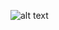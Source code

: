 ![alt text](https://github.com/bipin-a/projects/blob/master/Target%20Tracking%20in%20OpenCV/Theory.png)
